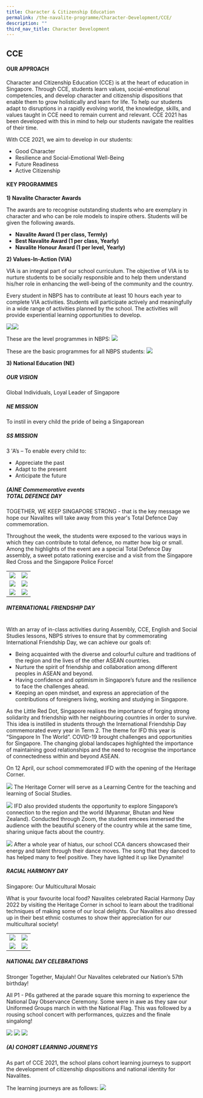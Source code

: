 ```yaml
---
title: Character & Citizenship Education
permalink: /the-navalite-programme/Character-Development/CCE/
description: ""
third_nav_title: Character Development
---
```

## CCE

#### OUR APPROACH

Character and Citizenship Education (CCE) is at the heart of education in Singapore. Through CCE, students learn values, social-emotional competencies, and develop character and citizenship dispositions that enable them to grow holistically and learn for life. To help our students adapt to disruptions in a rapidly evolving world, the knowledge, skills, and values taught in CCE need to remain current and relevant. CCE 2021 has been developed with this in mind to help our students navigate the realities of their time.

With CCE 2021, we aim to develop in our students:

* Good Character
* Resilience and Social-Emotional Well-Being
* Future Readiness
* Active Citizenship

#### KEY PROGRAMMES

**1)** **Navalite Character Awards**

The awards are to recognise outstanding students who are exemplary in character and who can be role models to inspire others. Students will be given the following awards.

* **Navalite Award (1 per class, Termly)**
* **Best Navalite Award (1 per class, Yearly)**
* **Navalite Honour Award (1 per level, Yearly)**

**2) Values-In-Action (VIA)**

VIA is an integral part of our school curriculum. The objective of VIA is to nurture students to be socially responsible and to help them understand his/her role in enhancing the well-being of the community and the country.

Every student in NBPS has to contribute at least 10 hours each year to complete VIA activities. Students will participate actively and meaningfully in a wide range of activities planned by the school. The activities will provide experiential learning opportunities to develop.

![](/images/CCE/CCE%201.png)![](/images/CCE/CCE%202.png)

These are the level programmes in NBPS:
![](/images/CCE/CCE%203.png)

These are the basic programmes for all NBPS students:
![](/images/CCE/CCE%2020x.png)

**3)** **National Education (NE)**

##### OUR VISION

Global Individuals, Loyal Leader of Singapore

##### NE MISSION

To instil in every child the pride of being a Singaporean

##### SS MISSION

3 'A’s – To enable every child to:
* Appreciate the past
* Adapt to the present
* Anticipate the future

##### (A)NE Commemorative events <BR>TOTAL DEFENCE DAY 

TOGETHER, WE KEEP SINGAPORE STRONG - that is the key message we hope our Navalites will take away from this year's Total Defence Day commemoration.

Throughout the week, the students were exposed to the various ways in which they can contribute to total defence, no matter how big or small. Among the highlights of the event are a special Total Defence Day assembly, a sweet potato rationing exercise and a visit from the Singapore Red Cross and the Singapore Police Force!

|  |  | 
| -------- | -------- |
| ![](/images/CCE/CCE%204.jpg)     | ![](/images/CCE/CCE%205.jpg)     |
| ![](/images/CCE/CCE%206.jpg)     | ![](/images/CCE/CCE%207.jpg)    |
| ![](/images/CCE/CCE%208.jpg)     | ![](/images/CCE/CCE%209.jpg)   |


##### INTERNATIONAL FRIENDSHIP DAY

   
With an array of in-class activities during Assembly, CCE, English and Social Studies lessons, NBPS strives to ensure that by commemorating International Friendship Day, we can achieve our goals of:

* Being acquainted with the diverse and colourful culture and traditions of the region and the lives of the other ASEAN countries.
* Nurture the spirit of friendship and collaboration among different peoples in ASEAN and beyond.
* Having confidence and optimism in Singapore’s future and the resilience to face the challenges ahead.
* Keeping an open mindset, and express an appreciation of the contributions of foreigners living, working and studying in Singapore.

As the Little Red Dot, Singapore realises the importance of forging strong solidarity and friendship with her neighbouring countries in order to survive. This idea is instilled in students through the International Friendship Day commemorated every year in Term 2. The theme for IFD this year is “Singapore In The World”. COVID-19 brought challenges and opportunities for Singapore. The changing global landscapes highlighted the importance of maintaining good relationships and the need to recognise the importance of connectedness within and beyond ASEAN.

On 12 April, our school commemorated IFD with the opening of the Heritage Corner.

![](/images/CCE/CCE%2010.jpg)
The Heritage Corner will serve as a Learning Centre for the teaching and learning of Social Studies. 

![](/images/CCE/CCE%2011.jpg)
IFD also provided students the opportunity to explore Singapore’s connection to the region and the world (Myanmar, Bhutan and New Zealand). Conducted through Zoom, the student emcees immersed the audience with the beautiful scenery of the country while at the same time, sharing unique facts about the country.

![](/images/CCE/CCE%2012.jpg)
After a whole year of hiatus, our school CCA dancers showcased their energy and talent through their dance moves. The song that they danced to has helped many to feel positive. They have lighted it up like Dynamite!


##### RACIAL HARMONY DAY 

Singapore: Our Multicultural Mosaic

What is your favourite local food? Navalites celebrated Racial Harmony Day 2022 by visiting the Heritage Corner in school to learn about the traditional techniques of making some of our local delights. Our Navalites also dressed up in their best ethnic costumes to show their appreciation for our multicultural society!



|  |  | 
| -------- | -------- | 
| ![](/images/CCE/CCE%2013.jpg)     | ![](/images/CCE/CCE%2014.jpg)     | 
| ![](/images/CCE/CCE%2015.jpg)     | ![](/images/CCE/CCE%2016.jpg)     | 


##### NATIONAL DAY CELEBRATIONS 
Stronger Together, Majulah! Our Navalites celebrated our Nation’s 57th birthday!

All P1 - P6s gathered at the parade square this morning to experience the National Day Observance Ceremony. Some were in awe as they saw our Uniformed Groups march in with the National Flag. This was followed by a rousing school concert with performances, quizzes and the finale singalong!

![](/images/CCE/CCE%2017.jpg)
![](/images/CCE/CCE%2018.jpg)
![](/images/CCE/CCE%2019.jpg)


##### (A) COHORT LEARNING JOURNEYS

As part of CCE 2021, the school plans cohort learning journeys to support the development of citizenship dispositions and national identity for Navalites.

The learning journeys are as follows:
![](/images/CCE/CCE%2021.png)
